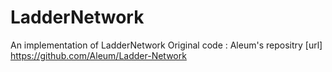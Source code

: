 # LadderNetwork
An implementation of LadderNetwork 
Original code : Aleum's repositry [url] https://github.com/Aleum/Ladder-Network
